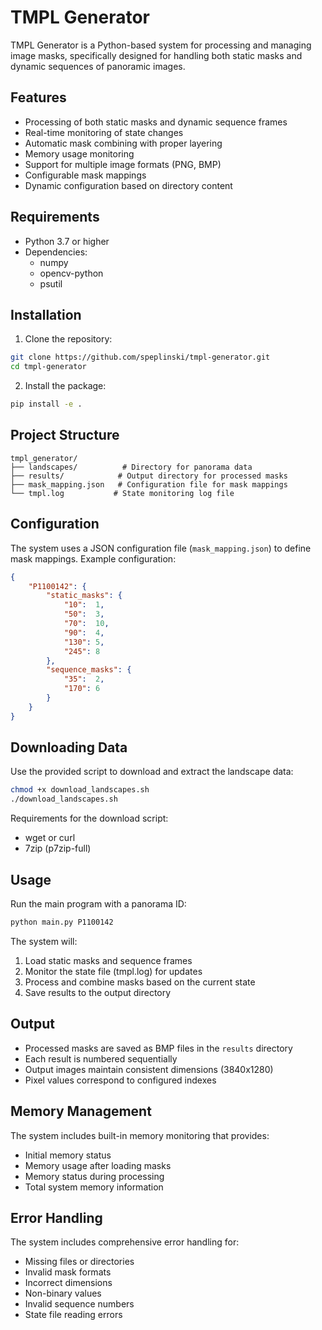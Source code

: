 # TMPL Generator

TMPL Generator is a Python-based system for processing and managing image masks, specifically designed for handling both static masks and dynamic sequences of panoramic images.

## Features

- Processing of both static masks and dynamic sequence frames
- Real-time monitoring of state changes
- Automatic mask combining with proper layering
- Memory usage monitoring
- Support for multiple image formats (PNG, BMP)
- Configurable mask mappings
- Dynamic configuration based on directory content

## Requirements

- Python 3.7 or higher
- Dependencies:
  - numpy
  - opencv-python
  - psutil

## Installation

1. Clone the repository:
```bash
git clone https://github.com/speplinski/tmpl-generator.git
cd tmpl-generator
```

2. Install the package:
```bash
pip install -e .
```

## Project Structure

```
tmpl_generator/
├── landscapes/          # Directory for panorama data
├── results/            # Output directory for processed masks
├── mask_mapping.json   # Configuration file for mask mappings
└── tmpl.log           # State monitoring log file
```

## Configuration

The system uses a JSON configuration file (`mask_mapping.json`) to define mask mappings. Example configuration:

```json
{
    "P1100142": {
        "static_masks": {
            "10":  1,
            "50":  3,
            "70":  10,
            "90":  4,
            "130": 5,
            "245": 8
        },
        "sequence_masks": {
            "35":  2,
            "170": 6
        }
    }
}
```

## Downloading Data

Use the provided script to download and extract the landscape data:

```bash
chmod +x download_landscapes.sh
./download_landscapes.sh
```

Requirements for the download script:
- wget or curl
- 7zip (p7zip-full)

## Usage

Run the main program with a panorama ID:

```bash
python main.py P1100142
```

The system will:
1. Load static masks and sequence frames
2. Monitor the state file (tmpl.log) for updates
3. Process and combine masks based on the current state
4. Save results to the output directory

## Output

- Processed masks are saved as BMP files in the `results` directory
- Each result is numbered sequentially
- Output images maintain consistent dimensions (3840x1280)
- Pixel values correspond to configured indexes

## Memory Management

The system includes built-in memory monitoring that provides:
- Initial memory status
- Memory usage after loading masks
- Memory status during processing
- Total system memory information

## Error Handling

The system includes comprehensive error handling for:
- Missing files or directories
- Invalid mask formats
- Incorrect dimensions
- Non-binary values
- Invalid sequence numbers
- State file reading errors